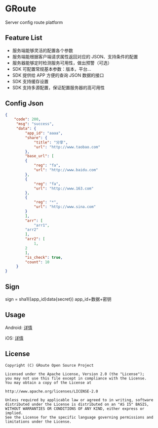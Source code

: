 # GRoute
Server config route platform

## Feature List
- 服务端能够灵活的配置各个参数
- 服务端能根据客户端请求属性返回对应的 JSON、支持条件的配置
- 服务器能够定时检测服务可用性，做出预警（可选）
- SDK 可配置常规基本参数：版本，平台...
- SDK 提供给 APP 方便的查询 JSON 数据的接口
- SDK 支持缓存设置
- SDK 支持多源配置，保证配置服务器的高可用性

## Config Json
```json
{
    "code": 200,
     "msg": "success",
     "data": {
         "app_id": "aaaa",
         "share": {
             "title": "分享",
             "url": "http://www.taobao.com"
         },
         "base_url": [
         {
             "reg": "fa",
             "url": "http://www.baidu.com"
         },
         {
             "reg": "fa",
             "url": "http://www.163.com"
         },
         {
             "reg": "*",
             "url": "http://www.sina.com"
         }
         ],
         "arr": [
             "arr1",
         "arr2"
         ],
         "arr2": [
             1,
         2
         ],
         "is_check": true,
         "count": 10
     }
}
```

## Sign
sign = sha1({app_id}data{secret})
app_id+数据+密钥

## Usage

Android: [详情](Android/README.md)

iOS: [详情](iOS/README.md)

## License

```
Copyright (C) GRoute Open Source Project

Licensed under the Apache License, Version 2.0 (the "License");
you may not use this file except in compliance with the License.
You may obtain a copy of the License at

http://www.apache.org/licenses/LICENSE-2.0

Unless required by applicable law or agreed to in writing, software
distributed under the License is distributed on an "AS IS" BASIS,
WITHOUT WARRANTIES OR CONDITIONS OF ANY KIND, either express or implied.
See the License for the specific language governing permissions and
limitations under the License.
